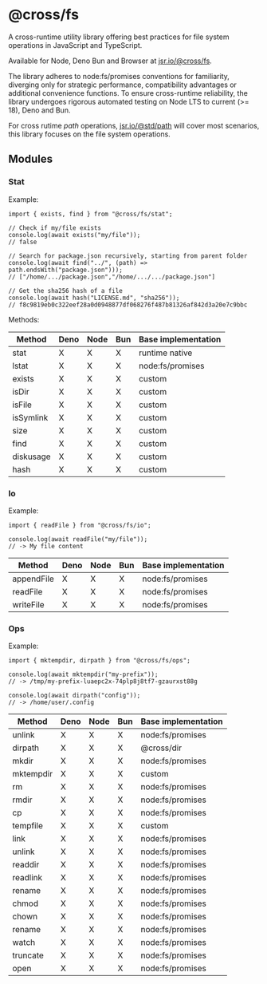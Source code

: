# @cross/fs

A cross-runtime utility library offering best practices for file system
operations in JavaScript and TypeScript.

Available for Node, Deno Bun and Browser at
[jsr.io/@cross/fs](https://jsr.io/@cross/fs).

The library adheres to node:fs/promises conventions for familiarity, diverging
only for strategic performance, compatibility advantages or additional
convenience functions. To ensure cross-runtime reliability, the library
undergoes rigorous automated testing on Node LTS to current (>= 18), Deno and
Bun.

For cross rutime _path_ operations, [jsr.io/@std/path](https://jsr.io/@std/path)
will cover most scenarios, this library focuses on the file system operations.

## Modules

### Stat

Example:

```
import { exists, find } from "@cross/fs/stat";

// Check if my/file exists
console.log(await exists("my/file"));
// false

// Search for package.json recursively, starting from parent folder
console.log(await find("../", (path) => path.endsWith("package.json")));
// ["/home/.../package.json","/home/.../.../package.json"]

// Get the sha256 hash of a file
console.log(await hash("LICENSE.md", "sha256"));
// f8c9819eb0c322eef28a0d0948877df068276f487b81326af842d3a20e7c9bbc
```

Methods:

| Method    | Deno | Node | Bun | Base implementation |
| --------- | ---- | ---- | --- | ------------------- |
| stat      | X    | X    | X   | runtime native      |
| lstat     | X    | X    | X   | node:fs/promises    |
| exists    | X    | X    | X   | custom              |
| isDir     | X    | X    | X   | custom              |
| isFile    | X    | X    | X   | custom              |
| isSymlink | X    | X    | X   | custom              |
| size      | X    | X    | X   | custom              |
| find      | X    | X    | X   | custom              |
| diskusage | X    | X    | X   | custom              |
| hash      | X    | X    | X   | custom              |

### Io

Example:

```
import { readFile } from "@cross/fs/io";

console.log(await readFile("my/file"));
// -> My file content
```

| Method     | Deno | Node | Bun | Base implementation |
| ---------- | ---- | ---- | --- | ------------------- |
| appendFile | X    | X    | X   | node:fs/promises    |
| readFile   | X    | X    | X   | node:fs/promises    |
| writeFile  | X    | X    | X   | node:fs/promises    |

### Ops

Example:

```
import { mktempdir, dirpath } from "@cross/fs/ops";

console.log(await mktempdir("my-prefix"));
// -> /tmp/my-prefix-luaepc2x-74plp8j8tf7-gzaurxst88g

console.log(await dirpath("config"));
// -> /home/user/.config
```

| Method    | Deno | Node | Bun | Base implementation |
| --------- | ---- | ---- | --- | ------------------- |
| unlink    | X    | X    | X   | node:fs/promises    |
| dirpath   | X    | X    | X   | @cross/dir          |
| mkdir     | X    | X    | X   | node:fs/promises    |
| mktempdir | X    | X    | X   | custom              |
| rm        | X    | X    | X   | node:fs/promises    |
| rmdir     | X    | X    | X   | node:fs/promises    |
| cp        | X    | X    | X   | node:fs/promises    |
| tempfile  | X    | X    | X   | custom              |
| link      | X    | X    | X   | node:fs/promises    |
| unlink    | X    | X    | X   | node:fs/promises    |
| readdir   | X    | X    | X   | node:fs/promises    |
| readlink  | X    | X    | X   | node:fs/promises    |
| rename    | X    | X    | X   | node:fs/promises    |
| chmod     | X    | X    | X   | node:fs/promises    |
| chown     | X    | X    | X   | node:fs/promises    |
| rename    | X    | X    | X   | node:fs/promises    |
| watch     | X    | X    | X   | node:fs/promises    |
| truncate  | X    | X    | X   | node:fs/promises    |
| open      | X    | X    | X   | node:fs/promises    |
